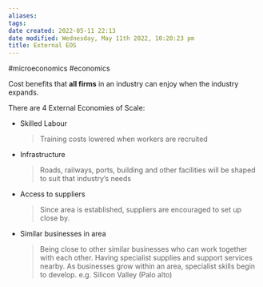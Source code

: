 ```yaml
---
aliases: 
tags: 
date created: 2022-05-11 22:13
date modified: Wednesday, May 11th 2022, 10:20:23 pm
title: External EOS
---
```


#microeconomics #economics

Cost benefits that **all firms** in an industry can enjoy when the industry expands.

There are 4 External Economies of Scale:

- Skilled Labour
  > Training costs lowered when workers are recruited
- Infrastructure
  > Roads, railways, ports, building and other facilities will be shaped to suit that industry’s needs
- Access to suppliers
  > Since area is established, suppliers are encouraged to set up close by.
- Similar businesses in area
  > Being close to other similar businesses who can work together with each other. Having specialist supplies and support services nearby. As businesses grow within an area, specialist skills begin to develop. e.g. Silicon Valley (Palo alto)

